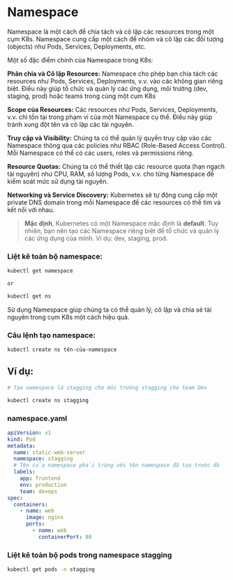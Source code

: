 # Namespace

Namespace là một cách để chia tách và cô lập các resources trong một cụm K8s. Namespace cung cấp một cách để nhóm và cô lập các đối tượng (objects) như Pods, Services, Deployments, etc.

Một số đặc điểm chính của Namespace trong K8s:

**Phân chia và Cô lập Resources:** Namespace cho phép bạn chia tách các resources như Pods, Services, Deployments, v.v. vào các không gian riêng biệt. Điều này giúp tổ chức và quản lý các ứng dụng, môi trường (dev, staging, prod) hoặc teams trong cùng một cụm K8s

**Scope của Resources:** Các resources như Pods, Services, Deployments, v.v. chỉ tồn tại trong phạm vi của một Namespace cụ thể. Điều này giúp tránh xung đột tên và cô lập các tài nguyên.

**Truy cập và Visibility:** Chúng ta có thể  quản lý quyền truy cập vào các Namespace thông qua các policies như RBAC (Role-Based Access Control). Mỗi Namespace có thể có các users, roles và permissions riêng.

**Resource Quotas:** Chúng ta có thể thiết lập các resource quota (hạn ngạch tài nguyên) như CPU, RAM, số lượng Pods, v.v. cho từng Namespace để kiểm soát mức sử dụng tài nguyên.

**Networking và Service Discovery:** Kubernetes sẽ tự động cung cấp một private DNS domain trong mỗi Namespace để các resources có thể tìm và kết nối với nhau.

> **Mặc định**, Kubernetes có một Namespace mặc định là **default**. Tuy nhiên, bạn nên tạo các Namespace riêng biệt để tổ chức và quản lý các ứng dụng của mình. Ví dụ: dev, staging, prod.

### Liệt kê toàn bộ namespace:

```sh
kubectl get namespace

or 

kubectl get ns
```

Sử dụng Namespace giúp chúng ta có thể quản lý, cô lập và chia sẻ tài nguyên trong cụm K8s một cách hiệu quả.

### Câu lệnh tạo namespace:
```sh
kubectl create ns tên-của-namespace
```

## Ví dụ:
```sh
# Tạo namespace là stagging cho môi trường stagging cho team Dev

kubectl create ns stagging
```
### namespace.yaml
```yaml
apiVersion: v1
kind: Pod
metadata:
  name: static-web-server
  namespace: stagging
  # Tên của namespace phải trùng với tên namespace đã tạo trước đó
  labels:
    app: frontend
    env: production
    team: devops
spec:
  containers:
    - name: web
      image: nginx
      ports:
        - name: web
          containerPort: 80
```

### Liệt kê toàn bộ pods trong namespace stagging

```sh
kubectl get pods -n stagging 
```